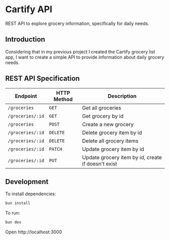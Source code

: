 # Cartify API

REST API to explore grocery information, specifically for daily needs.

## Introduction

Considering that in my previous project I created the Cartify grocery list app, I want to create a simple API to provide information about daily grocery needs.

## REST API Specification

| Endpoint         | HTTP Method | Description                                        |
| ---------------- | ----------- | -------------------------------------------------- |
| `/groceries`     | `GET`       | Get all groceries                                  |
| `/groceries/:id` | `GET`       | Get grocery by id                                  |
| `/groceries`     | `POST`      | Create a new grocery                               |
| `/groceries/:id` | `DELETE`    | Delete grocery item by id                          |
| `/groceries/:id` | `DELETE`    | Delete all grocery items                           |
| `/groceries/:id` | `PATCH`     | Update grocery item by id                          |
| `/groceries/:id` | `PUT`       | Update grocery item by id, create if doesn't exist |

## Development

To install dependencies:

```sh
bun install
```

To run:

```sh
bun dev
```

Open http://localhost:3000

